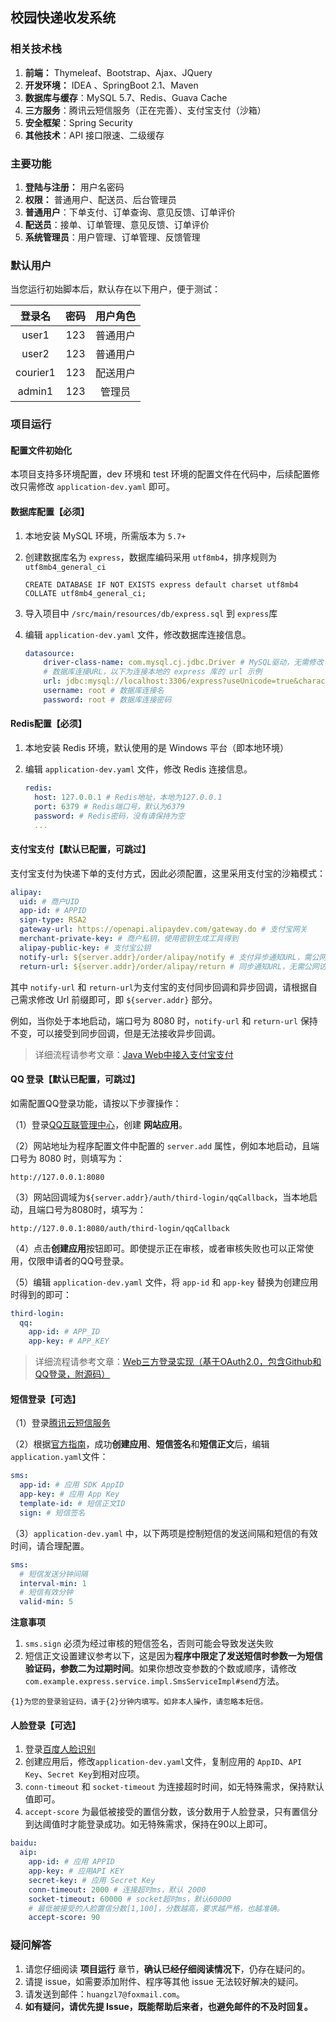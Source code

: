 ## 校园快递收发系统

### 相关技术栈

1. **前端：** Thymeleaf、Bootstrap、Ajax、JQuery
2. **开发环境：** IDEA 、SpringBoot 2.1、Maven
3. **数据库与缓存**：MySQL 5.7、Redis、Guava Cache
4. **三方服务**：腾讯云短信服务（正在完善）、支付宝支付（沙箱）
5. **安全框架**：Spring Security
6. **其他技术**：API 接口限速、二级缓存

### 主要功能

1. **登陆与注册：** 用户名密码
2. **权限：** 普通用户、配送员、后台管理员
3. **普通用户**：下单支付、订单查询、意见反馈、订单评价
4. **配送员**：接单、订单管理、意见反馈、订单评价
5. **系统管理员**：用户管理、订单管理、反馈管理

### 默认用户

当您运行初始脚本后，默认存在以下用户，便于测试：

|登录名|密码|用户角色|
|:----:|:---:|:-----:|
|user1|123|普通用户|
|user2|123|普通用户|
|courier1|123|配送用户|
|admin1|123|管理员|

### 项目运行

#### 配置文件初始化

本项目支持多环境配置，dev 环境和 test 环境的配置文件在代码中，后续配置修改只需修改 `application-dev.yaml` 即可。

#### 数据库配置【必须】

1. 本地安装 MySQL 环境，所需版本为 `5.7+`

2. 创建数据库名为 `express`，数据库编码采用 `utf8mb4`，排序规则为 `utf8mb4_general_ci`

    ```
    CREATE DATABASE IF NOT EXISTS express default charset utf8mb4 COLLATE utf8mb4_general_ci;
    ```

3. 导入项目中 `/src/main/resources/db/express.sql` 到 `express`库

4. 编辑 `application-dev.yaml` 文件，修改数据库连接信息。

   ```yaml
   datasource:
       driver-class-name: com.mysql.cj.jdbc.Driver # MySQL驱动，无需修改
       # 数据库连接URL，以下为连接本地的 express 库的 url 示例
       url: jdbc:mysql://localhost:3306/express?useUnicode=true&characterEncoding=utf-8&useSSL=true&serverTimezone=GMT%2B8
       username: root # 数据库连接名
       password: root # 数据库连接密码
   ```

#### Redis配置【必须】

1. 本地安装 Redis 环境，默认使用的是 Windows 平台（即本地环境）

2. 编辑 `application-dev.yaml` 文件，修改 Redis 连接信息。

   ```yaml
   redis:
     host: 127.0.0.1 # Redis地址，本地为127.0.0.1
     port: 6379 # Redis端口号，默认为6379
     password: # Redis密码，没有请保持为空
     ...
   ```

#### 支付宝支付【默认已配置，可跳过】

支付宝支付为快递下单的支付方式，因此必须配置，这里采用支付宝的沙箱模式：

```yaml
alipay:
  uid: # 商户UID
  app-id: # APPID
  sign-type: RSA2
  gateway-url: https://openapi.alipaydev.com/gateway.do # 支付宝网关
  merchant-private-key: # 商户私钥，使用密钥生成工具得到
  alipay-public-key: # 支付宝公钥
  notify-url: ${server.addr}/order/alipay/notify # 支付异步通知URL，需公网能够访问
  return-url: ${server.addr}/order/alipay/return # 同步通知URL，无需公网访问
```

其中 `notify-url` 和 `return-url`为支付宝的支付同步回调和异步回调，请根据自己需求修改 Url 前缀即可，即 `${server.addr}` 部分。

例如，当你处于本地启动，端口号为 8080 时，`notify-url` 和 `return-url` 保持不变，可以接受到同步回调，但是无法接收异步回调。

> 详细流程请参考文章：[Java Web中接入支付宝支付](<https://blog.csdn.net/yuanlaijike/article/details/80575513>)

#### QQ 登录【默认已配置，可跳过】

如需配置QQ登录功能，请按以下步骤操作：

（1）登录[QQ互联管理中心](<https://connect.qq.com/manage.html#/>)，创建 **网站应用**。

（2）网站地址为程序配置文件中配置的 `server.add` 属性，例如本地启动，且端口号为 8080 时，则填写为：

```
http://127.0.0.1:8080
```

（3）网站回调域为`${server.addr}/auth/third-login/qqCallback`，当本地启动，且端口号为8080时，填写为：

```
http://127.0.0.1:8080/auth/third-login/qqCallback
```

（4）点击**创建应用**按钮即可。即使提示正在审核，或者审核失败也可以正常使用，仅限申请者的QQ号登录。

（5）编辑 `application-dev.yaml` 文件，将 `app-id` 和 `app-key` 替换为创建应用时得到的即可：

```yaml
third-login:
  qq:
    app-id: # APP_ID
    app-key: # APP_KEY
```

> 详细流程请参考文章：[Web三方登录实现（基于OAuth2.0，包含Github和QQ登录，附源码）](<https://blog.csdn.net/yuanlaijike/article/details/80413181>)

#### 短信登录【可选】

（1）登录[腾讯云短信服务](<https://console.cloud.tencent.com/sms>)

（2）根据[官方指南](<https://cloud.tencent.com/document/product/382/18061>)，成功**创建应用**、**短信签名**和**短信正文**后，编辑 `application.yaml`文件：

```yaml
sms:
  app-id: # 应用 SDK AppID
  app-key: # 应用 App Key
  template-id: # 短信正文ID
  sign: # 短信签名
```

（3）`application-dev.yaml` 中，以下两项是控制短信的发送间隔和短信的有效时间，请合理配置。

```yaml
sms:
  # 短信发送分钟间隔
  interval-min: 1
  # 短信有效分钟
  valid-min: 5
```

**注意事项**

1. `sms.sign` 必须为经过审核的短信签名，否则可能会导致发送失败
2. 短信正文设置建议参考以下，这是因为**程序中限定了发送短信时参数一为短信验证码，参数二为过期时间**。如果你想改变参数的个数或顺序，请修改`com.example.express.service.impl.SmsServiceImpl#send`方法。

```
{1}为您的登录验证码，请于{2}分钟内填写。如非本人操作，请忽略本短信。
```

#### 人脸登录【可选】

1. 登录[百度人脸识别](<https://cloud.baidu.com/product/face>)
2. 创建应用后，修改`application-dev.yaml`文件，复制应用的 `AppID`、`API Key`、`Secret Key`到相对应项。
3. `conn-timeout` 和 `socket-timeout` 为连接超时时间，如无特殊需求，保持默认值即可。
4. `accept-score` 为最低被接受的置信分数，该分数用于人脸登录，只有置信分到达阈值时才能登录成功。如无特殊需求，保持在90以上即可。

```yaml
baidu:
  aip:
    app-id: # 应用 APPID
    app-key: # 应用API KEY
    secret-key: # 应用 Secret Key
    conn-timeout: 2000 # 连接超时ms，默认 2000
    socket-timeout: 60000 # socket超时ms，默认60000
    # 最低被接受的人脸置信分数[1,100]，分数越高，要求越严格，也越准确。
    accept-score: 90
```

### 疑问解答

1. 请您仔细阅读 **项目运行** 章节，**确认已经仔细阅读情况下**，仍存在疑问的。
2. 请提 issue，如需要添加附件、程序等其他 issue 无法较好解决的疑问。
3. 请发送到邮件：`huangzl7@foxmail.com`。
4. **如有疑问，请优先提 Issue，既能帮助后来者，也避免邮件的不及时回复。**
